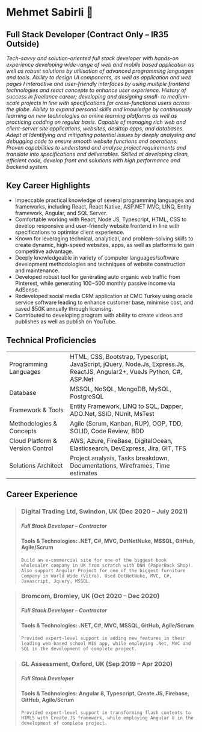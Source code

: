 # Mehmet Sabirli 
## Full Stack Developer (Contract Only – IR35 Outside)

_Tech-savvy and solution-oriented full stack developer with hands-on experience developing wide-range of web and mobile based
application as well as robust solutions by utilisation of advanced programming languages and tools. Ability to design UI
components, as well as application and web pages I interactive and user-friendly interfaces by using multiple frontend
technologies and react concepts to enhance user experience. History of success in freelance career; developing and designing
small- to medium-scale projects in line with specifications for cross-functional users across the globe. Ability to expand personal
skills and knowledge by continuously learning on new technologies on online learning platforms as well as practicing codding on
regular basis. Capable of managing rich web and client-server site applications, websites, desktop apps, and databases. Adept at
Identifying and mitigating potential issues by deeply analysing and debugging code to ensure smooth website functions and
operations. Proven capabilities to understand and analyse project requirements and translate into specifications and deliverables.
Skilled at developing clean, efficient code, develop front end solutions with high performance and backend system._

## Key Career Highlights

- Impeccable practical knowledge of several programming languages and frameworks, including React, React Native,
ASP.NET MVC, LINQ, Entity framework, Angular, and SQL Server.
- Comfortable working with React, Node JS, Typescript, HTML, CSS to develop responsive and user-friendly website frontend in line with specifications to optimise client experience.
- Known for leveraging technical, analytical, and problem-solving skills to create dynamic, high-speed websites, apps, as
well as platforms to gain competitive advantage.
- Deeply knowledgeable in variety of computer languages/software development methodologies and techniques of
website construction and maintenance.
- Developed robust tool for generating auto organic web traffic from Pinterest, while generating 100$-500$ monthly
passive income via AdSense.
- Redeveloped social media CRM application at CMC Turkey using oracle service software leading to enhance customer
base, minimise cost, and saved $50K annually through licensing.
- Contributed to developing program with ability to create videos and publishes as well as publish on YouTube.

## Technical Proficiencies

|  |  |
| ------ | ------ |
| Programming Languages | HTML, CSS, Bootstrap, Typescript, JavaScript, jQuery, Node.Js, Express.Js, ReactJS, Angular2+, VueJs Python, C#, ASP.Net |
| Database | MSSQL, NoSQL, MongoDB, MySQL, PostgreSQL |
| Framework & Tools | Entity Framework, LINQ to SQL, Dapper, ADO.Net, SSID, NUnit, MsTest |
| Methodologies & Concepts | Agile (Scrum, Kanban, RUP), OOP, TDD, SOLID, Code Review, BDD |
| Cloud Platform & Version Control | AWS, Azure, FireBase, DigitalOcean, Elasticsearch, DevExpress, Jira, GIT, TFS |
| Solutions Architect | Project analysis, Tasks breakdown, Documentations, Wireframes, Time estimates |


## Career Experience 


> ### **Digital Trading Ltd, Swindon, UK (Dec 2020 – July 2021)**
> ##### Full Stack Developer – Contractor
> #### **Tools & Technologies:** .NET, C#, MVC, DotNetNuke, MSSQL, GitHub, Agile/Scrum
> `Build an e-commercial site for one of the biggest book wholesaler company in UK from scratch with DNN (PaperBack Shop).
Also support Angular Project for one of the biggest furniture Company in World Wide (Vitra). Used DotNetNuke, MVC, C#,
Javascript, Jquery, MSSQL.`

> ### **Bromcom, Bromley, UK (Oct 2020 – Dec 2020)**
> ##### Full Stack Developer – Contractor
> #### **Tools & Technologies:** .NET, C#, MVC, MSSQL, GitHub, Agile/Scrum
> `Provided expert-level support in adding new features in their leading web-based school MIS app, while employing .Net, MVC
and SQL in the development of complete project.`


> ### **GL Assessment, Oxford, UK (Sep 2019 – Apr 2020)**
> ##### Full Stack Developer
> #### **Tools & Technologies:** Angular 8, Typescript, Create.JS, Firebase, GitHub, Agile/Scrum
> `Provided expert-level support in transforming flash contents to HTML5 with Create.JS framework, while employing Angular 8
in the development of complete project.`

<!--
**s4birli/s4birli** is a ✨ _special_ ✨ repository because its `README.md` (this file) appears on your GitHub profile.

Here are some ideas to get you started:

-  I’m currently working on ...
-  I’m currently learning ...
-  I’m looking to collaborate on ...
- 樂 I’m looking for help with ...
-  Ask me about ...
-  How to reach me: ...
-  Pronouns: ...
- ⚡ Fun fact: ...
-->
